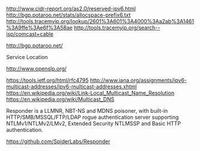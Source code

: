 
<!--
-->

http://www.cidr-report.org/as2.0/reserved-ipv6.html
http://bgp.potaroo.net/stats/allocspace-prefix6.txt
http://tools.tracemyip.org/lookup/2601%3A601%3A4000%3Aa2ab%3A1461%3A9ffe%3Ae6f%3A58ae
http://tools.tracemyip.org/search--isp/comcast+cable

http://bgp.potaroo.net/

Service Location

http://www.openslp.org/

https://tools.ietf.org/html/rfc4795
http://www.iana.org/assignments/ipv6-multicast-addresses/ipv6-multicast-addresses.xhtml
https://en.wikipedia.org/wiki/Link-Local_Multicast_Name_Resolution
https://en.wikipedia.org/wiki/Multicast_DNS

Responder is a LLMNR, NBT-NS and MDNS poisoner, with built-in
HTTP/SMB/MSSQL/FTP/LDAP rogue authentication server supporting
NTLMv1/NTLMv2/LMv2, Extended Security NTLMSSP and Basic HTTP
authentication.

https://github.com/SpiderLabs/Responder

<!-- vim: set autoindent expandtab sw=4 syntax=markdown: -->
